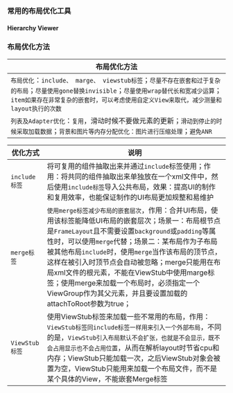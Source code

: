 ### 常用的布局优化工具
#### Hierarchy Viewer
### 布局优化方法

|布局优化方法|
|------|
|`布局优化`：`include、 marge、 viewstub标签`；`尽量不存在嵌套和过于复杂的布局`；`尽量使用gone替换invisible`；`尽量使用wrap替代长和宽减少运算`；`item如果存在非常复杂的嵌套时，可以考虑使用自定义View来取代，减少测量和layout执行的次数`|
|`列表及Adapter优化`：`复用`，滑动时候不要做元素的更新；`滑动到停止的时候采取加载数据`；`背景和图片等内存分配优化：图片进行压缩处理`；`避免ANR`|

|优化方式|说明|
|------|------|
|`include标签`|将可复用的组件抽取出来并通过`include`标签使用；作用：将共同的组件抽取出来单独放在一个xml文件中，然后使用`include标签`导入公共布局，效果：提高UI的制作和复用效率，也能保证制作的UI布局更加规整和易维护|
|`merge标签`|`使用merge标签减少布局的嵌套层次`，作用：合并UI布局，使用该标签能降低UI布局的嵌套层次；场景一：布局根节点是`FrameLayout`且不需要设置`background`或`padding`等属性时，可以使用`merge`代替；场景二：某布局作为子布局被其他布局`include`时，使用`merge`当作该布局的顶节点，这样在被引入时顶节点会自动被忽略；merge只能用在布局xml文件的根元素，不能在ViewStub中使用marge标签；使用merge来加载一个布局时，必须指定一个ViewGroup作为其父元素，并且要设置加载的attachToRoot参数为true；|
|`ViewStub标签`|使用ViewStub标签来加载一些不常用的布局，作用：`ViewStub标签同include标签一样用来引入一个外部布局`，不同的是，`ViewStub引入布局默认不会扩张，也就是不会显示，既不会占用显示也不会占用位置`，从而在解析layout时节省cpu和内存；ViewStub只能加载一次，之后ViewStub对象会被置为空，ViewStub只能用来加载一个布局文件，而不是某个具体的View，不能嵌套Merge标签|
